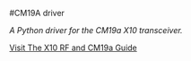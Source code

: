 #CM19A driver

*A Python driver for the CM19a X10 transceiver.*

[ Visit The X10 RF and CM19a Guide](http://cm19a.blogspot.com.au)

